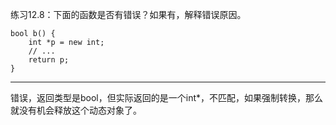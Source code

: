 练习12.8：下面的函数是否有错误？如果有，解释错误原因。

```
bool b() {
	int *p = new int;
	// ...
	return p;
}
```

---

错误，返回类型是bool，但实际返回的是一个int\*，不匹配，如果强制转换，那么就没有机会释放这个动态对象了。
